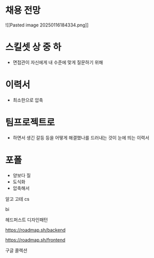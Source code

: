 # 채용 전망
![[Pasted image 20250116184334.png]]



# 스킬셋 상 중 하
- 면접관이 자신에게 내 수준에 맞게 질문하기 위해


# 이력서
- 최소한으로 압축

# 팀프로젝트로
- 하면서 생긴 갈등 등을 어떻게 해결했나를 드러내는 것이 눈에 띄는 이력서

# 포폴
- 양보다 질
- 도식화
- 압축해서

알고 고테
cs

bi

헤드퍼스트 디자인패턴


https://roadmap.sh/backend

https://roadmap.sh/frontend

구글 콜렉션
